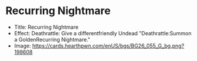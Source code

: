 # Recurring Nightmare
- Title:  Recurring Nightmare
- Effect:  Deathrattle: Give a differentfriendly Undead "Deathrattle:Summon a GoldenRecurring Nightmare."
- Image:  https://cards.hearthpwn.com/enUS/bgs/BG26_055_G_bg.png?198608
